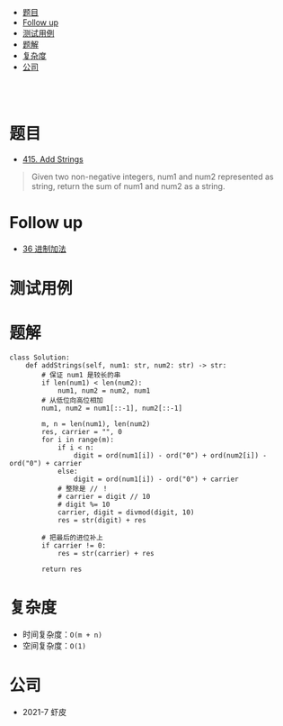 - [题目](#题目)
- [Follow up](#follow-up)
- [测试用例](#测试用例)
- [题解](#题解)
- [复杂度](#复杂度)
- [公司](#公司)

</br></br>

# 题目
- [415. Add Strings](https://leetcode.com/problems/add-strings/)
> Given two non-negative integers, num1 and num2 represented as string, return the sum of num1 and num2 as a string.

# Follow up
- [36 进制加法](https://leetcode-cn.com/circle/discuss/I8NZUx/)

# 测试用例

# 题解
```
class Solution:
    def addStrings(self, num1: str, num2: str) -> str:
        # 保证 num1 是较长的串
        if len(num1) < len(num2):
            num1, num2 = num2, num1
        # 从低位向高位相加
        num1, num2 = num1[::-1], num2[::-1]

        m, n = len(num1), len(num2)
        res, carrier = "", 0
        for i in range(m):
            if i < n:
                digit = ord(num1[i]) - ord("0") + ord(num2[i]) - ord("0") + carrier
            else:
                digit = ord(num1[i]) - ord("0") + carrier
            # 整除是 // ！
            # carrier = digit // 10
            # digit %= 10
            carrier, digit = divmod(digit, 10)
            res = str(digit) + res

        # 把最后的进位补上
        if carrier != 0:
            res = str(carrier) + res

        return res
```

# 复杂度
- 时间复杂度：`O(m + n)`
- 空间复杂度：`O(1)`

# 公司
- 2021-7 虾皮